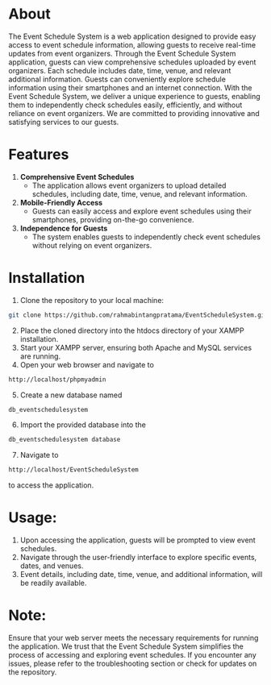 # About
The Event Schedule System is a web application designed to provide easy access to event schedule information, allowing guests to receive real-time updates from event organizers. Through the Event Schedule System application, guests can view comprehensive schedules uploaded by event organizers. Each schedule includes date, time, venue, and relevant additional information. Guests can conveniently explore schedule information using their smartphones and an internet connection. With the Event Schedule System, we deliver a unique experience to guests, enabling them to independently check schedules easily, efficiently, and without reliance on event organizers. We are committed to providing innovative and satisfying services to our guests.

# Features
1. **Comprehensive Event Schedules**
   - The application allows event organizers to upload detailed schedules, including date, time, venue, and relevant information.
2. **Mobile-Friendly Access**
   - Guests can easily access and explore event schedules using their smartphones, providing on-the-go convenience.
3. **Independence for Guests**
   - The system enables guests to independently check event schedules without relying on event organizers.

# Installation
1. Clone the repository to your local machine:
  ```bash
  git clone https://github.com/rahmabintangpratama/EventScheduleSystem.git
  ```
2.	Place the cloned directory into the htdocs directory of your XAMPP installation.
3.	Start your XAMPP server, ensuring both Apache and MySQL services are running.
4.	Open your web browser and navigate to
```bash
http://localhost/phpmyadmin
```
5.	Create a new database named
```bash
db_eventschedulesystem
```
6.	Import the provided database into the
  ```bash
  db_eventschedulesystem database
```
7.	Navigate to
  ```bash
  http://localhost/EventScheduleSystem
```
  to access the application.

# Usage:
1.	Upon accessing the application, guests will be prompted to view event schedules.
2.	Navigate through the user-friendly interface to explore specific events, dates, and venues.
3.	Event details, including date, time, venue, and additional information, will be readily available.

# Note:
Ensure that your web server meets the necessary requirements for running the application.
We trust that the Event Schedule System simplifies the process of accessing and exploring event schedules. If you encounter any issues, please refer to the troubleshooting section or check for updates on the repository.
